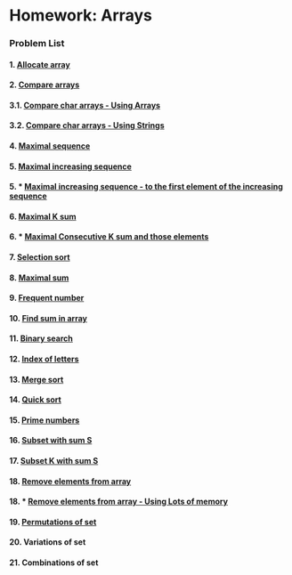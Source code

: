 Homework: Arrays
================

### Problem List

#### 1. [Allocate array](https://github.com/petyakostova/Telerik-Academy/tree/master/C%23/C%23%202/1.%20Arrays-HW/Allocate-Array)
#### 2. [Compare arrays](https://github.com/petyakostova/Telerik-Academy/tree/master/C%23/C%23%202/1.%20Arrays-HW/Compare-Arrays)
#### 3.1. [Compare char arrays - Using Arrays](https://github.com/petyakostova/Telerik-Academy/tree/master/C%23/C%23%202/1.%20Arrays-HW/Compare-Char-Arrays)
#### 3.2. [Compare char arrays - Using Strings](https://github.com/petyakostova/Telerik-Academy/tree/master/C%23/C%23%202/1.%20Arrays-HW/Compare-Char-Arrays-WithStrings)
#### 4. [Maximal sequence](https://github.com/petyakostova/Telerik-Academy/blob/master/C%23/C%23%202/1.%20Arrays-HW/Maximal-Sequence)
#### 5. [Maximal increasing sequence](https://github.com/petyakostova/Telerik-Academy/tree/master/C%23/C%23%202/1.%20Arrays-HW/Maximal-Increasing-Sequence)
#### 5. * [Maximal increasing sequence - to the first element of the increasing sequence](https://github.com/petyakostova/Telerik-Academy/blob/master/C%23/C%23%202/1.%20Arrays-HW/Maximal-Increasing-From1stElement-Sequence/MaxIncreasingFrom1stElSequence.cs)
#### 6. [Maximal K sum](https://github.com/petyakostova/Telerik-Academy/tree/master/C%23/C%23%202/1.%20Arrays-HW/Maximal-K-Sum)
#### 6. * [Maximal Consecutive K sum and those elements](https://github.com/petyakostova/Telerik-Academy/blob/master/C%23/C%23%202/1.%20Arrays-HW/Maximal-Consecutive-K-Sum/MaximalConsecutiveKSum.cs)
#### 7. [Selection sort](https://github.com/petyakostova/Telerik-Academy/tree/master/C%23/C%23%202/1.%20Arrays-HW/Selection-Sort)
#### 8. [Maximal sum](https://github.com/petyakostova/Telerik-Academy/tree/master/C%23/C%23%202/1.%20Arrays-HW/Maximal-Sum)
#### 9. [Frequent number](https://github.com/petyakostova/Telerik-Academy/tree/master/C%23/C%23%202/1.%20Arrays-HW/Frequent-Number)
#### 10. [Find sum in array](https://github.com/petyakostova/Telerik-Academy/tree/master/C%23/C%23%202/1.%20Arrays-HW/Find-Sum-In-Array)
#### 11. [Binary search](https://github.com/petyakostova/Telerik-Academy/tree/master/C%23/C%23%202/1.%20Arrays-HW/Binary-Search)
#### 12. [Index of letters](https://github.com/petyakostova/Telerik-Academy/tree/master/C%23/C%23%202/1.%20Arrays-HW/Index-Of-Letters)
#### 13. [Merge sort](https://github.com/petyakostova/Telerik-Academy/tree/master/C%23/C%23%202/1.%20Arrays-HW/Merge-Sort)
#### 14. [Quick sort](https://github.com/petyakostova/Telerik-Academy/tree/master/C%23/C%23%202/1.%20Arrays-HW/Quick-Sort)
#### 15. [Prime numbers](https://github.com/petyakostova/Telerik-Academy/tree/master/C%23/C%23%202/1.%20Arrays-HW/Prime-Numbers)
#### 16. [Subset with sum S](https://github.com/petyakostova/Telerik-Academy/tree/master/C%23/C%23%202/1.%20Arrays-HW/Subset-With-Sum-S)
#### 17. [Subset K with sum S](https://github.com/petyakostova/Telerik-Academy/tree/master/C%23/C%23%202/1.%20Arrays-HW/Subset-K-With-Sum-S)
#### 18. [Remove elements from array](https://github.com/petyakostova/Telerik-Academy/tree/master/C%23/C%23%202/1.%20Arrays-HW/Remove-Min-Elements-Increasing-Array)
#### 18. * [Remove elements from array - Using Lots of memory](https://github.com/petyakostova/Telerik-Academy/blob/master/C%23/C%23%202/1.%20Arrays-HW/Remove-Min-Els-Increasing-Array-Memory/RemoveMinElsIncrArray.cs)
#### 19. [Permutations of set](https://github.com/petyakostova/Telerik-Academy/tree/master/C%23/C%23%202/1.%20Arrays-HW/Permutations-Of-Set)
#### 20. Variations of set
#### 21. Combinations of set
